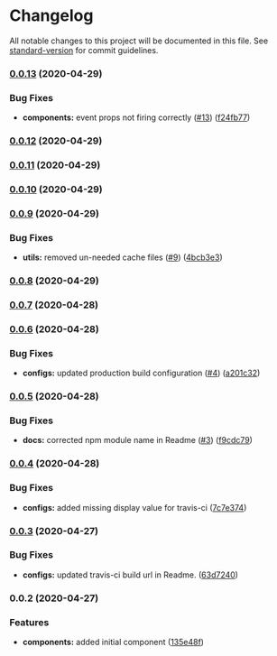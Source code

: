 # Changelog

All notable changes to this project will be documented in this file. See [standard-version](https://github.com/conventional-changelog/standard-version) for commit guidelines.

### [0.0.13](https://github.com/robertfyffe/react-editable-textbox/compare/v0.0.12...v0.0.13) (2020-04-29)


### Bug Fixes

* **components:** event props not firing correctly ([#13](https://github.com/robertfyffe/react-editable-textbox/issues/13)) ([f24fb77](https://github.com/robertfyffe/react-editable-textbox/commit/f24fb777e3f4784c5f2cebbbe9732b8436323a68))

### [0.0.12](https://github.com/robertfyffe/react-editable-textbox/compare/v0.0.11...v0.0.12) (2020-04-29)

### [0.0.11](https://github.com/robertfyffe/react-editable-textbox/compare/v0.0.10...v0.0.11) (2020-04-29)

### [0.0.10](https://github.com/robertfyffe/react-editable-textbox/compare/v0.0.9...v0.0.10) (2020-04-29)

### [0.0.9](https://github.com/robertfyffe/react-editable-textbox/compare/v0.0.8...v0.0.9) (2020-04-29)


### Bug Fixes

* **utils:** removed un-needed cache files ([#9](https://github.com/robertfyffe/react-editable-textbox/issues/9)) ([4bcb3e3](https://github.com/robertfyffe/react-editable-textbox/commit/4bcb3e3359ffa8be5503f4693d6afe475f98f956))

### [0.0.8](https://github.com/robertfyffe/react-editable-textbox/compare/v0.0.7...v0.0.8) (2020-04-29)

### [0.0.7](https://github.com/robertfyffe/react-editable-textbox/compare/v0.0.6...v0.0.7) (2020-04-28)

### [0.0.6](https://github.com/robertfyffe/react-editable-textbox/compare/v0.0.5...v0.0.6) (2020-04-28)


### Bug Fixes

* **configs:** updated production build configuration ([#4](https://github.com/robertfyffe/react-editable-textbox/issues/4)) ([a201c32](https://github.com/robertfyffe/react-editable-textbox/commit/a201c3206f8d2f8b2bea7a1df8b5f0d0f467238b))

### [0.0.5](https://github.com/robertfyffe/react-editable-textbox/compare/v0.0.4...v0.0.5) (2020-04-28)


### Bug Fixes

* **docs:** corrected npm module name in Readme ([#3](https://github.com/robertfyffe/react-editable-textbox/issues/3)) ([f9cdc79](https://github.com/robertfyffe/react-editable-textbox/commit/f9cdc7998ba245881876b41b5a8b11bd67e2cd82))

### [0.0.4](https://github.com/robertfyffe/react-editable-textbox/compare/v0.0.3...v0.0.4) (2020-04-28)


### Bug Fixes

* **configs:** added missing display value for travis-ci ([7c7e374](https://github.com/robertfyffe/react-editable-textbox/commit/7c7e374cbfa2147f91af9099ddf64c8137ca3afa))

### [0.0.3](https://github.com/robertfyffe/react-editable-textbox/compare/v0.0.2...v0.0.3) (2020-04-27)


### Bug Fixes

* **configs:** updated travis-ci build url in Readme. ([63d7240](https://github.com/robertfyffe/react-editable-textbox/commit/63d7240a85a391496f59d55c1c4bf3f063fddd14))

### 0.0.2 (2020-04-27)

### Features

- **components:** added initial component ([135e48f](https://github.com/robertfyffe/react-editable-textbox/commit/135e48fa65f3f43e40c063453e178e0f7c60e0d5))
